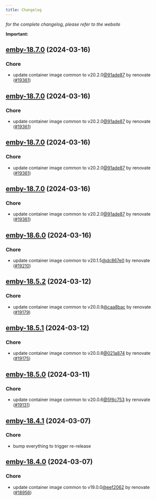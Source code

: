 ```yaml
---
title: Changelog
---
```



*for the complete changelog, please refer to the website*

**Important:**


## [emby-18.7.0](https://github.com/truecharts/charts/compare/emby-18.6.0...emby-18.7.0) (2024-03-16)

### Chore



- update container image common to v20.2.0[@91ade87](https://github.com/91ade87) by renovate ([#19361](https://github.com/truecharts/charts/issues/19361))


## [emby-18.7.0](https://github.com/truecharts/charts/compare/emby-18.6.0...emby-18.7.0) (2024-03-16)

### Chore



- update container image common to v20.2.0[@91ade87](https://github.com/91ade87) by renovate ([#19361](https://github.com/truecharts/charts/issues/19361))


## [emby-18.7.0](https://github.com/truecharts/charts/compare/emby-18.6.0...emby-18.7.0) (2024-03-16)

### Chore



- update container image common to v20.2.0[@91ade87](https://github.com/91ade87) by renovate ([#19361](https://github.com/truecharts/charts/issues/19361))


## [emby-18.7.0](https://github.com/truecharts/charts/compare/emby-18.6.0...emby-18.7.0) (2024-03-16)

### Chore



- update container image common to v20.2.0[@91ade87](https://github.com/91ade87) by renovate ([#19361](https://github.com/truecharts/charts/issues/19361))


## [emby-18.6.0](https://github.com/truecharts/charts/compare/emby-18.5.2...emby-18.6.0) (2024-03-16)

### Chore



- update container image common to v20.1.5[@dc867e0](https://github.com/dc867e0) by renovate ([#19210](https://github.com/truecharts/charts/issues/19210))


## [emby-18.5.2](https://github.com/truecharts/charts/compare/emby-18.5.1...emby-18.5.2) (2024-03-12)

### Chore



- update container image common to v20.0.9[@caa8bac](https://github.com/caa8bac) by renovate ([#19179](https://github.com/truecharts/charts/issues/19179))


## [emby-18.5.1](https://github.com/truecharts/charts/compare/emby-18.5.0...emby-18.5.1) (2024-03-12)

### Chore



- update container image common to v20.0.8[@021a874](https://github.com/021a874) by renovate ([#19175](https://github.com/truecharts/charts/issues/19175))


## [emby-18.5.0](https://github.com/truecharts/charts/compare/emby-18.4.1...emby-18.5.0) (2024-03-11)

### Chore



- update container image common to v20.0.6[@5f6c753](https://github.com/5f6c753) by renovate ([#19131](https://github.com/truecharts/charts/issues/19131))


## [emby-18.4.1](https://github.com/truecharts/charts/compare/emby-18.4.0...emby-18.4.1) (2024-03-07)

### Chore



- bump everything to trigger re-release


## [emby-18.4.0](https://github.com/truecharts/charts/compare/emby-18.3.0...emby-18.4.0) (2024-03-07)

### Chore



- update container image common to v19.0.0[@eef2062](https://github.com/eef2062) by renovate ([#18956](https://github.com/truecharts/charts/issues/18956))

